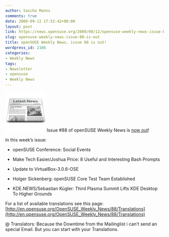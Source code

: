 ```yaml
---
author: Sascha Manns
comments: true
date: 2009-09-12 17:52:42+00:00
layout: post
link: https://news.opensuse.org/2009/09/12/opensuse-weekly-news-issue-88-is-out/
slug: opensuse-weekly-news-issue-88-is-out
title: openSUSE Weekly News, issue 88 is out!
wordpress_id: 2166
categories:
- Weekly News
tags:
- Newsletter
- opensuse
- Weekly News
---
```


![news](/wp-content/uploads/2007/11/knewsticker.png) Issue #88 of openSUSE Weekly News is [now out](http://en.opensuse.org/OpenSUSE_Weekly_News/88)!

In this week’s issue:



	
  * openSUSE Conference: Social Events

	
  * Make Tech Easier/Joshua Price: 8 Useful and Interesting Bash Prompts

	
  * Update to VirtualBox-3.0.6-OSE

	
  * Holger Sickenberg: openSUSE Core Test Team Established

	
  * KDE.NEWS/Sebastian Kügler: Third Plasma Summit Lifts KDE Desktop To Higher Grounds


For a list of available translations see this page:
[http://en.opensuse.org/OpenSUSE_Weekly_News/88/Translations](http://en.opensuse.org/OpenSUSE_Weekly_News/88/Translations)

@ Translators: Because the Downtime from the Mailinglist i can't send an special Email. But you can start with your Translations.
